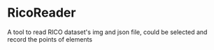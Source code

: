 # RicoReader
A tool to read RICO dataset's img and json file, could be selected and record the points of elements
